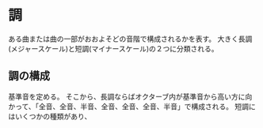 # 調

ある曲または曲の一部がおおよそどの音階で構成されるかを表す。
大きく長調(メジャースケール)と短調(マイナースケール)の２つに分類される。

## 調の構成

基準音を定める。
そこから、長調ならばオクターブ内が基準音から高い方に向かって、「全音、全音、半音、全音、全音、全音、半音」で構成される。
短調にはいくつかの種類があり、